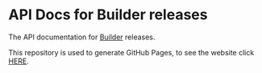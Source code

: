 # API Docs for Builder releases

The API documentation for [Builder](https://github.com/aoliverio/builder) releases.

This repository is used to generate GitHub Pages, to see the website click [HERE](http://aoliverio.github.io/builder-api-docs/).
